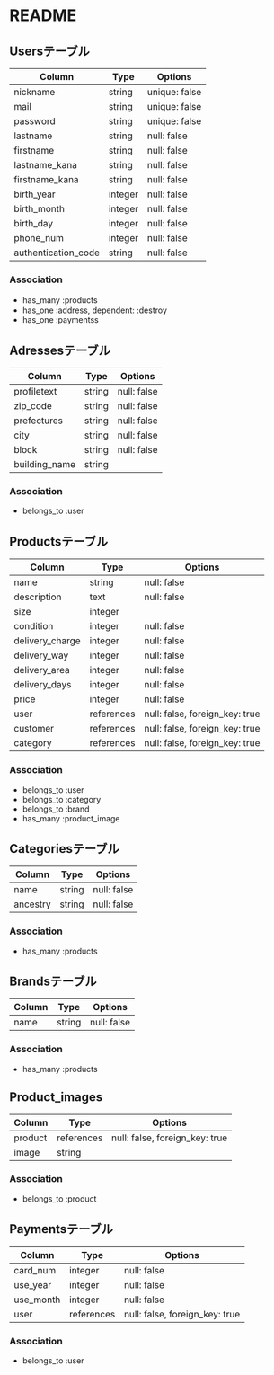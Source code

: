 # README

## Usersテーブル
|Column|Type|Options|
|------|----|-------|
|nickname|string|unique: false|
|mail|string|unique: false|
|password|string|unique: false|
|lastname|string|null: false|
|firstname|string|null: false|
|lastname_kana|string|null: false|
|firstname_kana|string|null: false|
|birth_year|integer|null: false|
|birth_month|integer|null: false|
|birth_day|integer|null: false|
|phone_num|integer|null: false|
|authentication_code|string|null: false|
### Association
- has_many :products　
- has_one :address, dependent: :destroy
- has_one :paymentss

## Adressesテーブル
|Column|Type|Options|
|------|----|-------|
|profiletext|string|null: false|
|zip_code|string|null: false|
|prefectures|string|null: false|
|city|string|null: false|
|block|string|null: false|
|building_name|string|
### Association
- belongs_to :user


## Productsテーブル
|Column|Type|Options|
|------|----|-------|
|name|string|null: false|
|description|text|null: false|
|size|integer|
|condition|integer|null: false|
|delivery_charge|integer|null: false|
|delivery_way|integer|null: false|
|delivery_area|integer|null: false|
|delivery_days|integer|null: false|
|price|integer|null: false|
|user|references|null: false, foreign_key: true|
|customer|references|null: false, foreign_key: true|
|category|references|null: false, foreign_key: true|
### Association
- belongs_to :user
- belongs_to :category
- belongs_to :brand
- has_many :product_image

## Categoriesテーブル
|Column|Type|Options|
|------|----|-------|
|name|string|null: false|
|ancestry|string|null: false|
### Association
- has_many :products

## Brandsテーブル
|Column|Type|Options|
|------|----|-------|
|name|string|null: false|
### Association
- has_many :products


## Product_images
|Column|Type|Options|
|------|----|-------|
|product|references|null: false, foreign_key: true|
|image|string|
### Association
- belongs_to :product


## Paymentsテーブル
|Column|Type|Options|
|------|----|-------|
|card_num|integer|null: false|
|use_year|integer|null: false|
|use_month|integer|null: false|
|user|references|null: false, foreign_key: true|
### Association
- belongs_to :user

<!-- |security_code|integer|null: false| -->
